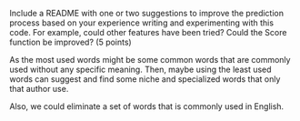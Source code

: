 Include a README with one or two suggestions to improve the prediction process based on your experience writing and experimenting with this code. For example, could other features have been tried? Could the Score function be improved? (5 points)

As the most used words might be some common words that are commonly used without any specific meaning. Then, maybe using the least used words can suggest and find some niche and specialized words that only that author use.

Also, we could eliminate a set of words that is commonly used in English.